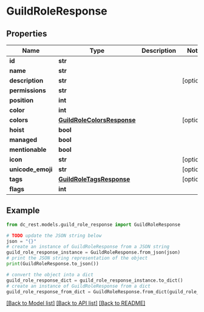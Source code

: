 # GuildRoleResponse


## Properties

Name | Type | Description | Notes
------------ | ------------- | ------------- | -------------
**id** | **str** |  | 
**name** | **str** |  | 
**description** | **str** |  | [optional] 
**permissions** | **str** |  | 
**position** | **int** |  | 
**color** | **int** |  | 
**colors** | [**GuildRoleColorsResponse**](GuildRoleColorsResponse.md) |  | [optional] 
**hoist** | **bool** |  | 
**managed** | **bool** |  | 
**mentionable** | **bool** |  | 
**icon** | **str** |  | [optional] 
**unicode_emoji** | **str** |  | [optional] 
**tags** | [**GuildRoleTagsResponse**](GuildRoleTagsResponse.md) |  | [optional] 
**flags** | **int** |  | 

## Example

```python
from dc_rest.models.guild_role_response import GuildRoleResponse

# TODO update the JSON string below
json = "{}"
# create an instance of GuildRoleResponse from a JSON string
guild_role_response_instance = GuildRoleResponse.from_json(json)
# print the JSON string representation of the object
print(GuildRoleResponse.to_json())

# convert the object into a dict
guild_role_response_dict = guild_role_response_instance.to_dict()
# create an instance of GuildRoleResponse from a dict
guild_role_response_from_dict = GuildRoleResponse.from_dict(guild_role_response_dict)
```
[[Back to Model list]](../README.md#documentation-for-models) [[Back to API list]](../README.md#documentation-for-api-endpoints) [[Back to README]](../README.md)


